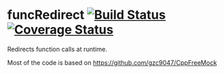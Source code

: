 # funcRedirect [![Build Status](https://travis-ci.org/mensinda/funcRedirect.svg?branch=master)](https://travis-ci.org/mensinda/funcRedirect) [![Coverage Status](https://coveralls.io/repos/github/mensinda/funcRedirect/badge.svg)](https://coveralls.io/github/mensinda/funcRedirect)

Redirects function calls at runtime.

Most of the code is based on https://github.com/gzc9047/CppFreeMock
